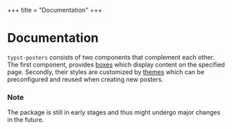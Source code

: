+++
title = "Documentation"
+++
# Documentation
`typst-posters` consists of two components that complement each other.
The first component, provides [boxes](boxes) which display content on the specified page.
Secondly, their styles are customized by [themes](themes) which can be preconfigured and reused when creating new posters.

### Note
The package is still in early stages and thus might undergo major changes in the future.
